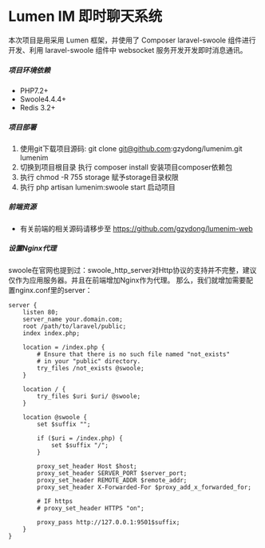 # Lumen IM 即时聊天系统
本次项目是用采用 Lumen 框架，并使用了 Composer laravel-swoole 组件进行开发、利用 laravel-swoole 组件中 websocket 服务开发开发即时消息通讯。


##### 项目环境依赖
- PHP7.2+
- Swoole4.4.4+
- Redis 3.2+


##### 项目部署
1. 使用git下载项目源码:  git clone git@github.com:gzydong/lumenim.git lumenim
2. 切换到项目根目录 执行 composer install  安装项目composer依赖包
3. 执行 chmod -R 755 storage 赋予storage目录权限
4. 执行 php artisan lumenim:swoole start 启动项目


##### 前端资源
- 有关前端的相关源码请移步至 https://github.com/gzydong/lumenim-web


##### 设置Nginx代理
swoole在官网也提到过：swoole_http_server对Http协议的支持并不完整，建议仅作为应用服务器。并且在前端增加Nginx作为代理。
那么，我们就增加需要配置nginx.conf里的server：
```
server {
    listen 80;
    server_name your.domain.com;
    root /path/to/laravel/public;
    index index.php;

    location = /index.php {
        # Ensure that there is no such file named "not_exists"
        # in your "public" directory.
        try_files /not_exists @swoole;
    }

    location / {
        try_files $uri $uri/ @swoole;
    }

    location @swoole {
        set $suffix "";

        if ($uri = /index.php) {
            set $suffix "/";
        }

        proxy_set_header Host $host;
        proxy_set_header SERVER_PORT $server_port;
        proxy_set_header REMOTE_ADDR $remote_addr;
        proxy_set_header X-Forwarded-For $proxy_add_x_forwarded_for;

        # IF https
        # proxy_set_header HTTPS "on";

        proxy_pass http://127.0.0.1:9501$suffix;
    }
}
```
